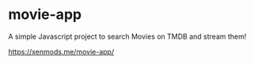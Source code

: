 # movie-app
A simple Javascript project to search Movies on TMDB and stream them!

https://xenmods.me/movie-app/
